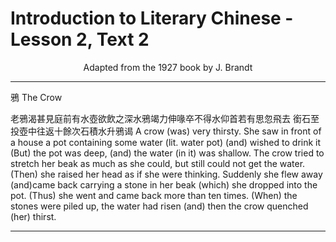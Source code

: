 # Introduction to Literary Chinese - Lesson 2, Text 2

<center>Adapted from the 1927 book by J. Brandt</center>

---

鴉
The Crow

老鴉渴甚見庭前有水壺欲飲之深水鴉竭力伸喙卒不得水仰首若有思忽飛去 銜石至投壺中往返十餘次石積水升鴉谒
A crow (was) very thirsty. She saw in front of a house a pot containing some water (lit. water pot) (and) wished to drink it (But) the pot was deep, (and) the water (in it) was shallow. The crow tried to stretch her beak as much as she could, but still could not get the water. (Then) she raised her head as if she were thinking. Suddenly she flew away (and)came back carrying a stone in her beak (which) she dropped into the pot. (Thus) she went and came back more than ten times. (When) the stones were piled up, the water had risen (and) then the crow quenched (her) thirst.

---
